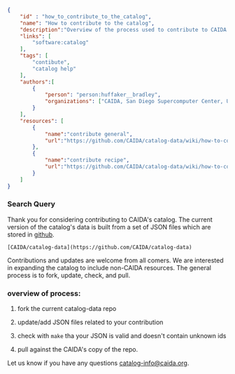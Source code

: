 ~~~json
{
    "id" : "how_to_contribute_to_the_catalog",
    "name": "How to contribute to the catalog",
    "description":"Overview of the process used to contribute to CAIDA's catalog.",
    "links": [ 
        "software:catalog" 
    ],
    "tags": [
        "contibute",
        "catalog help"
    ],
    "authors":[
        {
            "person": "person:huffaker__bradley",
            "organizations": ["CAIDA, San Diego Supercomputer Center, University of California San Diego"]
        }
    ],
    "resources": [
        {
            "name":"contribute general",
            "url":"https://github.com/CAIDA/catalog-data/wiki/how-to-contribute"
        },
        {
            "name":"contribute recipe",
            "url":"https://github.com/CAIDA/catalog-data/wiki/how-to-contribute-a-recipe"
        }
    ]
}
~~~


### Search Query

Thank you for considering contributing to CAIDA's catalog. The current version of 
the catalog's data is built from a set of JSON files which are stored in [github](https://github.com/CAIDA/catalog-data).  

    [CAIDA/catalog-data](https://github.com/CAIDA/catalog-data)

Contributions and updates are welcome from all comers. We are interested in expanding the
catalog to include non-CAIDA resources. The general process is to fork, update, check, and pull.

### overview of process:

   1. fork the current catalog-data repo
  
   1. update/add JSON files related to your contribution
  
   1. check with ```make``` tha your JSON is valid and doesn't contain unknown ids
  
   1. pull against the CAIDA's copy of the repo.

Let us know if you have any questions <a href="mailto:catalog-info@caida.org">catalog-info@caida.org</a>.

